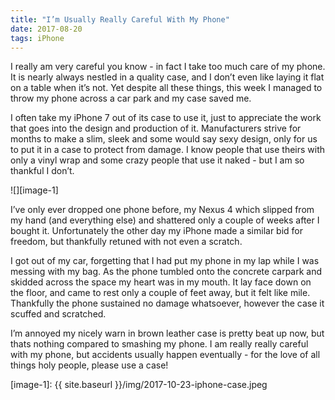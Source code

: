 ```yaml
---
title: "I’m Usually Really Careful With My Phone"
date: 2017-08-20
tags: iPhone
---
```

I really am very careful you know - in fact I take too much care of my phone. It is nearly always nestled in a quality case, and I don’t even like laying it flat on a table when it’s not. Yet despite all these things, this week I managed to throw my phone across a car park and my case saved me.

I often take my iPhone 7 out of its case to use it, just to appreciate the work that goes into the design and production of it. Manufacturers strive for months to make a slim, sleek and some would say sexy design, only for us to put it in a case to protect from damage. I know people that use theirs with only a vinyl wrap and some crazy people that use it naked - but I am so thankful I don’t.

![][image-1]

I’ve only ever dropped one phone before, my Nexus 4 which slipped from my hand (and everything else) and shattered only a couple of weeks after I bought it. Unfortunately the other day my iPhone made a similar bid for freedom, but thankfully retuned with not even a scratch.

I got out of my car, forgetting that I had put my phone in my lap while I was messing with my bag. As the phone tumbled onto the concrete carpark and skidded across the space my heart was in my mouth. It lay face down on the floor, and came to rest only a couple of feet away, but it felt like mile. Thankfully the phone sustained no damage whatsoever, however the case it scuffed and scratched.

I’m annoyed my nicely warn in brown leather case is pretty beat up now, but thats nothing compared to smashing my phone. I am really really careful with my phone, but accidents usually happen eventually - for the love of all things holy people, please use a case!

[image-1]:	{{ site.baseurl }}/img/2017-10-23-iphone-case.jpeg
